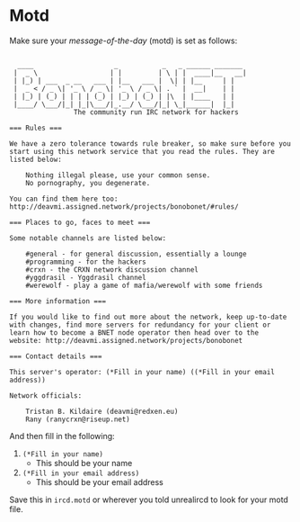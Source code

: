 Motd
====

Make sure your _message-of-the-day_ (motd) is set as follows:

```

  ____                    _           _   _ ______ _______ 
 |  _ \                  | |         | \ | |  ____|__   __|
 | |_) | ___  _ __   ___ | |__   ___ |  \| | |__     | |   
 |  _ < / _ \| '_ \ / _ \| '_ \ / _ \| . ` |  __|    | |   
 | |_) | (_) | | | | (_) | |_) | (_) | |\  | |____   | |   
 |____/ \___/|_| |_|\___/|_.__/ \___/|_| \_|______|  |_|   
                The community run IRC network for hackers

=== Rules ===

We have a zero tolerance towards rule breaker, so make sure before you start using this network service that you read the rules. They are listed below:

    Nothing illegal please, use your common sense.
    No pornography, you degenerate.

You can find them here too: http://deavmi.assigned.network/projects/bonobonet/#rules/

=== Places to go, faces to meet ===

Some notable channels are listed below:

    #general - for general discussion, essentially a lounge
    #programming - for the hackers
    #crxn - the CRXN network discussion channel
    #yggdrasil - Yggdrasil channel
    #werewolf - play a game of mafia/werewolf with some friends

=== More information ===

If you would like to find out more about the network, keep up-to-date with changes, find more servers for redundancy for your client or learn how to become a BNET node operator then head over to the website: http://deavmi.assigned.network/projects/bonobonet

=== Contact details ===

This server's operator: (*Fill in your name) ((*Fill in your email address))

Network officials:

    Tristan B. Kildaire (deavmi@redxen.eu)
    Rany (ranycrxn@riseup.net)
```

And then fill in the following:

1. `(*Fill in your name)`
	* This should be your name
2. `(*Fill in your email address)`
	* This should be your email address


Save this in `ircd.motd` or wherever you told unrealircd to look for your motd file.
